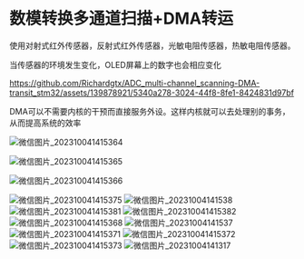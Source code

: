 # 数模转换多通道扫描+DMA转运

使用对射式红外传感器，反射式红外传感器，光敏电阻传感器，热敏电阻传感器。

当传感器的环境发生变化，OLED屏幕上的数字也会相应变化

https://github.com/Richardgtx/ADC_multi-channel_scanning-DMA-transit_stm32/assets/139878921/5340a278-3024-44f8-8fe1-8424831d97bf

DMA可以不需要内核的干预而直接服务外设。这样内核就可以去处理别的事务，从而提高系统的效率


![微信图片_202310041415364](https://github.com/Richardgtx/ADC_multi-channel_scanning-DMA-transit_stm32/assets/139878921/6f224847-d029-467c-97b0-80383a55d0d4)

![微信图片_202310041415365](https://github.com/Richardgtx/ADC_multi-channel_scanning-DMA-transit_stm32/assets/139878921/045f5def-a2cc-49c7-a410-93163c1cabca)

![微信图片_202310041415366](https://github.com/Richardgtx/ADC_multi-channel_scanning-DMA-transit_stm32/assets/139878921/0c2cba53-c966-4fb1-9e8f-66fd75cac0c7)

![微信图片_202310041415375](https://github.com/Richardgtx/ADC_multi-channel_scanning-DMA-transit_stm32/assets/139878921/b2baa45c-6898-4de3-82c1-3f406a7cc2c0)
![微信图片_20231004141538](https://github.com/Richardgtx/ADC_multi-channel_scanning-DMA-transit_stm32/assets/139878921/4e7bb469-96c0-4c1c-a7bd-bc30ef00f674)
![微信图片_202310041415381](https://github.com/Richardgtx/ADC_multi-channel_scanning-DMA-transit_stm32/assets/139878921/36d86c99-df63-4c4b-8cc2-61dbf635f264)
![微信图片_202310041415382](https://github.com/Richardgtx/ADC_multi-channel_scanning-DMA-transit_stm32/assets/139878921/6a459c15-3123-4fad-9303-e6f7bfe5602b)
![微信图片_202310041415368](https://github.com/Richardgtx/ADC_multi-channel_scanning-DMA-transit_stm32/assets/139878921/cf37e27b-fc90-43b5-9713-b6fbf664b2ac)
![微信图片_20231004141537](https://github.com/Richardgtx/ADC_multi-channel_scanning-DMA-transit_stm32/assets/139878921/0a7847ff-7de8-4aff-83b1-34b327a7a50b)
![微信图片_202310041415371](https://github.com/Richardgtx/ADC_multi-channel_scanning-DMA-transit_stm32/assets/139878921/9ec2d8fe-b750-4dfb-a560-efe245abd31f)
![微信图片_202310041415372](https://github.com/Richardgtx/ADC_multi-channel_scanning-DMA-transit_stm32/assets/139878921/0ae65bf1-0104-4285-a866-9f625d59f95d)
![微信图片_202310041415373](https://github.com/Richardgtx/ADC_multi-channel_scanning-DMA-transit_stm32/assets/139878921/80df56fe-6889-42ec-b201-a8d27eeb3d45)
![微信图片_20231004141317](https://github.com/Richardgtx/ADC_multi-channel_scanning-DMA-transit_stm32/assets/139878921/211ccf1a-e8e5-4f22-b758-4d1bf2286f47)
